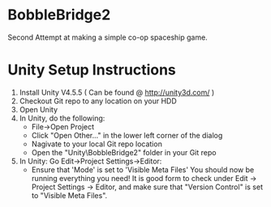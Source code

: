 BobbleBridge2
=============

Second Attempt at making a simple co-op spaceship game. 


Unity Setup Instructions
========================

1. Install Unity V4.5.5 ( Can be found @ http://unity3d.com/ )
2. Checkout Git repo to any location on your HDD
3. Open Unity
4. In Unity, do the following:
   * File->Open Project
   * Click "Open Other..." in the lower left corner of the dialog
   * Nagivate to your local Git repo location
   * Open the "Unity\BobbleBridge2" folder in your Git repo
5. In Unity: Go Edit->Project Settings->Editor: 
   * Ensure that 'Mode' is set to 'Visible Meta Files'
You should now be running everything you need! It is good form to check under Edit -> Project Settings -> Editor, and make sure that "Version Control" is set to "Visible Meta Files". 